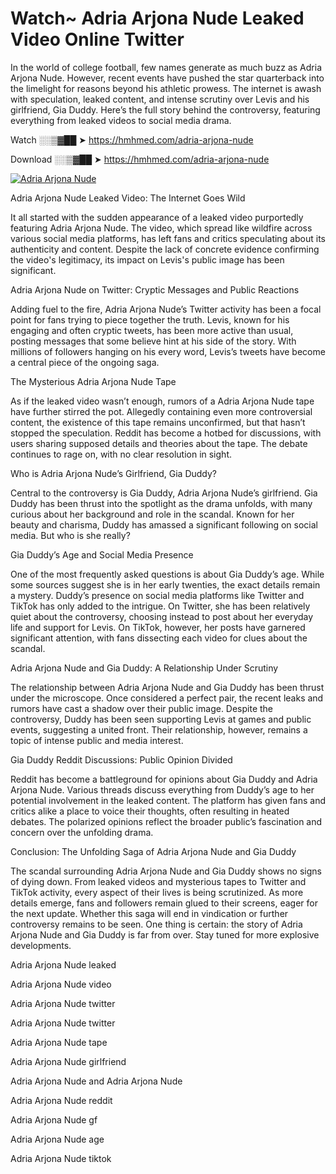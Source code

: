 # Watch~ Adria Arjona Nude Leaked Video Online Twitter

In the world of college football, few names generate as much buzz as Adria Arjona Nude. However, recent events have pushed the star quarterback into the limelight for reasons beyond his athletic prowess. The internet is awash with speculation, leaked content, and intense scrutiny over Levis and his girlfriend, Gia Duddy. Here’s the full story behind the controversy, featuring everything from leaked videos to social media drama.

Watch ░░▒▓██ ➤ https://hmhmed.com/adria-arjona-nude

Download ░░▒▓██ ➤ https://hmhmed.com/adria-arjona-nude

[![Adria Arjona Nude](https://i.imgur.com/dJHk4Zq.gif)](https://hmhmed.com/adria-arjona-nude)

Adria Arjona Nude Leaked Video: The Internet Goes Wild

It all started with the sudden appearance of a leaked video purportedly featuring Adria Arjona Nude. The video, which spread like wildfire across various social media platforms, has left fans and critics speculating about its authenticity and content. Despite the lack of concrete evidence confirming the video's legitimacy, its impact on Levis's public image has been significant.

Adria Arjona Nude on Twitter: Cryptic Messages and Public Reactions

Adding fuel to the fire, Adria Arjona Nude’s Twitter activity has been a focal point for fans trying to piece together the truth. Levis, known for his engaging and often cryptic tweets, has been more active than usual, posting messages that some believe hint at his side of the story. With millions of followers hanging on his every word, Levis’s tweets have become a central piece of the ongoing saga.

The Mysterious Adria Arjona Nude Tape

As if the leaked video wasn’t enough, rumors of a Adria Arjona Nude tape have further stirred the pot. Allegedly containing even more controversial content, the existence of this tape remains unconfirmed, but that hasn’t stopped the speculation. Reddit has become a hotbed for discussions, with users sharing supposed details and theories about the tape. The debate continues to rage on, with no clear resolution in sight.

Who is Adria Arjona Nude’s Girlfriend, Gia Duddy?

Central to the controversy is Gia Duddy, Adria Arjona Nude’s girlfriend. Gia Duddy has been thrust into the spotlight as the drama unfolds, with many curious about her background and role in the scandal. Known for her beauty and charisma, Duddy has amassed a significant following on social media. But who is she really?

Gia Duddy’s Age and Social Media Presence

One of the most frequently asked questions is about Gia Duddy’s age. While some sources suggest she is in her early twenties, the exact details remain a mystery. Duddy’s presence on social media platforms like Twitter and TikTok has only added to the intrigue. On Twitter, she has been relatively quiet about the controversy, choosing instead to post about her everyday life and support for Levis. On TikTok, however, her posts have garnered significant attention, with fans dissecting each video for clues about the scandal.

Adria Arjona Nude and Gia Duddy: A Relationship Under Scrutiny

The relationship between Adria Arjona Nude and Gia Duddy has been thrust under the microscope. Once considered a perfect pair, the recent leaks and rumors have cast a shadow over their public image. Despite the controversy, Duddy has been seen supporting Levis at games and public events, suggesting a united front. Their relationship, however, remains a topic of intense public and media interest.

Gia Duddy Reddit Discussions: Public Opinion Divided

Reddit has become a battleground for opinions about Gia Duddy and Adria Arjona Nude. Various threads discuss everything from Duddy’s age to her potential involvement in the leaked content. The platform has given fans and critics alike a place to voice their thoughts, often resulting in heated debates. The polarized opinions reflect the broader public’s fascination and concern over the unfolding drama.

Conclusion: The Unfolding Saga of Adria Arjona Nude and Gia Duddy

The scandal surrounding Adria Arjona Nude and Gia Duddy shows no signs of dying down. From leaked videos and mysterious tapes to Twitter and TikTok activity, every aspect of their lives is being scrutinized. As more details emerge, fans and followers remain glued to their screens, eager for the next update. Whether this saga will end in vindication or further controversy remains to be seen. One thing is certain: the story of Adria Arjona Nude and Gia Duddy is far from over. Stay tuned for more explosive developments.

Adria Arjona Nude leaked

Adria Arjona Nude video

Adria Arjona Nude twitter

Adria Arjona Nude twitter

Adria Arjona Nude tape

Adria Arjona Nude girlfriend

Adria Arjona Nude and Adria Arjona Nude

Adria Arjona Nude reddit

Adria Arjona Nude gf

Adria Arjona Nude age

Adria Arjona Nude tiktok